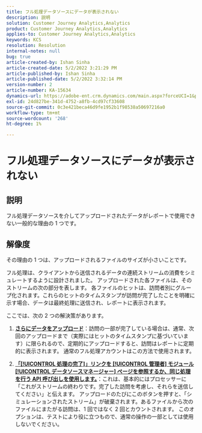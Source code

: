 ```yaml
---
title: フル処理データソースにデータが表示されない
description: 説明
solution: Customer Journey Analytics,Analytics
product: Customer Journey Analytics,Analytics
applies-to: Customer Journey Analytics,Analytics
keywords: KCS
resolution: Resolution
internal-notes: null
bug: true
article-created-by: Ishan Sinha
article-created-date: 5/2/2022 3:21:29 PM
article-published-by: Ishan Sinha
article-published-date: 5/2/2022 3:32:14 PM
version-number: 2
article-number: KA-15634
dynamics-url: https://adobe-ent.crm.dynamics.com/main.aspx?forceUCI=1&pagetype=entityrecord&etn=knowledgearticle&id=a08c6085-2bca-ec11-a7b5-6045bd00dca1
exl-id: 24d827be-341d-4752-a8fb-4cd97cf33608
source-git-commit: 0c3e421beca46d9fe1952b1f98538a50697216a0
workflow-type: tm+mt
source-wordcount: '268'
ht-degree: 1%

---
```


# フル処理データソースにデータが表示されない

## 説明


フル処理データソースを介してアップロードされたデータがレポートで使用できない一般的な理由の 1 つです。


## 解像度


その理由の 1 つは、アップロードされるファイルのサイズが小さいことです。

フル処理は、クライアントから送信されるデータの連続ストリームの消費をシミュレートするように設計されました。 アップロードされた各ファイルは、そのストリームの次の部分を表します。 各ファイルのヒットは、訪問者別にグループ化されます。これらのヒットのタイムスタンプが訪問が完了したことを明確に示す場合、データは最終処理に送信され、レポートに表示されます。

ここでは、次の 2 つの解決策があります。

1. <u><b>さらにデータをアップロード</b></u>：訪問の一部が完了している場合は、通常、次回のアップロードまで（実際にはヒットのタイムスタンプに基づいています）に限られるので、定期的にアップロードすると、訪問はレポートに定期的に表示されます。 通常のフル処理アカウントはこの方法で使用されます。

2. <u><b>「[!UICONTROL 処理の完了]」リンクを [!UICONTROL 管理者] モジュール [!UICONTROL データソースマネージャー] ページを参照するか、同じ処理を行う API 呼び出しを使用します。</b></u>：これは、基本的にはプロセッサーに「これがストリームの終わりです。完了した訪問を考慮し、それらを送信してください」と伝えます。 アップロードのたびにこのボタンを押すと、「シミュレーションされたストリーム」が破棄されます。あるファイルから次のファイルにまたがる訪問は、1 回ではなく 2 回とカウントされます。 このオプションは、テストにより役に立つもので、通常の操作の一部としては使用しないでください。
